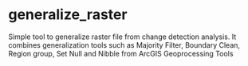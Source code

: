 # generalize_raster
Simple tool to generalize raster file from change detection analysis. It combines generalization tools such as Majority Filter, Boundary Clean, Region group, Set Null and Nibble from ArcGIS Geoprocessing Tools
